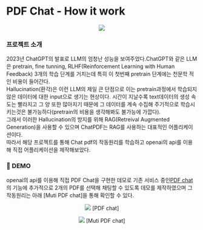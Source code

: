 # PDF Chat - How it work
<p align="center">
<img src="https://github.com/skkumin/pdfchat/assets/98961173/92a4d682-c22b-485d-a427-caa72fb08824">
</p>

### 프로젝트 소개
2023년 ChatGPT의 발표로 LLM의 엄청난 성능을 보여주었다.ChatGPT와 같은 LLM은 pretrain, fine tunning, RLHF(Reinforcement Learning with Human Feedback) 3개의 학습 단계를 거치는데 특히 이 첫번째 pretrain 단계에는 천문학 적인 비용이 들어간다.  
Hallucination(환각)은 이런 LLM의 제일 큰 단점으로 이는 pretrain과정에서 학습되지 않은 데이터에 대한 input으로 생기는 현상이다. 시간이 지날수록 text데이터의 생성 속도는 빨라지고 그 양 또한 많아지기 때문에 그 데이터를 계속 수집해 주기적으로 학습시키는것은 불가능하다(pretrain의 비용을 생각해봐도 불가능에 가깝다).  
그래서 이러한 Hallucination의 방지를 위해 RAG(Retreival Augmented Generation)을 사용할 수 있으며 ChatPDF는 RAG를 사용하는 대표적인 어플리케이션이다.  
따라서 해당 프로젝트를 통해 Chat pdf의 작동원리를 학습하고 openai의 api를 이용해 직접 어플리케이션을 제작해보았다.  

### 📂 DEMO

openai의 api를 이용해 직접 PDF Chat을 구현한 데모로 기존 서비스 중인[PDF chat](https://www.chatpdf.com/?via=rickt1)의 기능에 추가적으로 2개의 PDF를 선택해 채팅할 수 있도록 데모를 제작하였으며 그 작동원리는 아래 [Muti PDF chat]을 통해 확인할 수 있다.


<p align="center">
<img src="https://github.com/skkumin/pdfchat/assets/98961173/4e253ba2-112e-421f-a7dc-dce5279ddc7e">
[PDF chat]
</p>

<p align="center">
<img src="https://github.com/skkumin/pdfchat/assets/98961173/03c2eb3b-a761-4358-bb92-6b6b6b37a633">
[Muti PDF chat]
</p>
